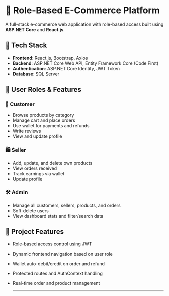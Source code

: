 # 🛒 Role-Based E-Commerce Platform

A full-stack e-commerce web application with role-based access built using **ASP.NET Core** and **React.js**.


## 🔧 Tech Stack

- **Frontend**: React.js, Bootstrap, Axios
- **Backend**: ASP.NET Core Web API, Entity Framework Core (Code First)
- **Authentication**: ASP.NET Core Identity, JWT Token
- **Database**: SQL Server

## 👤 User Roles & Features

### 🧑 Customer
- Browse products by category
- Manage cart and place orders
- Use wallet for payments and refunds
- Write reviews
- View and update profile

### 🛍️ Seller
- Add, update, and delete own products
- View orders received
- Track earnings via wallet
- Update profile

### 🛠️ Admin
- Manage all customers, sellers, products, and orders
- Soft-delete users
- View dashboard stats and filter/search data

## 🚀 Project Features

- Role-based access control using JWT
- Dynamic frontend navigation based on user role
- Wallet auto-debit/credit on order and refund
- Protected routes and AuthContext handling
- Real-time order and product management

    --------------------------------------

